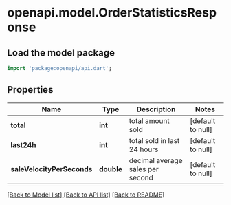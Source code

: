 # openapi.model.OrderStatisticsResponse

## Load the model package
```dart
import 'package:openapi/api.dart';
```

## Properties
Name | Type | Description | Notes
------------ | ------------- | ------------- | -------------
**total** | **int** | total amount sold | [default to null]
**last24h** | **int** | total sold in last 24 hours | [default to null]
**saleVelocityPerSeconds** | **double** | decimal average sales per second | [default to null]

[[Back to Model list]](../README.md#documentation-for-models) [[Back to API list]](../README.md#documentation-for-api-endpoints) [[Back to README]](../README.md)


